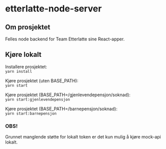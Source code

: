 # etterlatte-node-server

## Om prosjektet
Felles node backend for Team Etterlatte sine React-apper.


## Kjøre lokalt 

Installere prosjektet:\
`yarn install`

Kjøre prosjektet (uten BASE_PATH):\
`yarn start`

Kjøre prosjektet (BASE_PATH=/gjenlevendepensjon/soknad):\
`yarn start:gjenlevendepensjon`

Kjøre prosjektet (BASE_PATH=/barnepensjon/soknad):\
`yarn start:barnepensjon`

### OBS!

Grunnet manglende støtte for lokalt token er det kun mulig å kjøre mock-api lokalt. 
